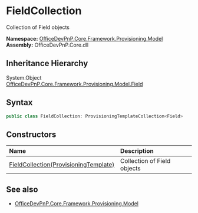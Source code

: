 # FieldCollection
Collection of Field objects  

**Namespace:** [OfficeDevPnP.Core.Framework.Provisioning.Model](OfficeDevPnP.Core.Framework.Provisioning.Model.md)  
**Assembly:** OfficeDevPnP.Core.dll  
## Inheritance Hierarchy
System.Object  
    [OfficeDevPnP.Core.Framework.Provisioning.Model.Field](OfficeDevPnP.Core.Framework.Provisioning.Model.Field.md)
## Syntax
```C#
public class FieldCollection: ProvisioningTemplateCollection<Field>
```
## Constructors
|**Name**|**Description**|
|:-----|:-----|
| [FieldCollection(ProvisioningTemplate)](OfficeDevPnP.Core.Framework.Provisioning.Model.FieldCollection.ctor1.md) |  Collection of Field objects 
## See also
- [OfficeDevPnP.Core.Framework.Provisioning.Model](OfficeDevPnP.Core.Framework.Provisioning.Model.md)
